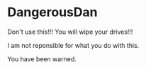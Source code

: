 # DangerousDan
Don't use this!!! You will wipe your drives!!!

I am not reponsible for what you do with this.

You have been warned.